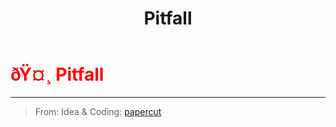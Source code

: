 ﻿---
lang: en-US
title: Pitfall
prev:
next:
---

# <font color=red>ðŸ¤¸ <b>Pitfall</b></font> <Badge text="Hindering" type="tip" vertical="middle"/>
---

> From: Idea & Coding: [papercut](https://github.com/lars-wu)
